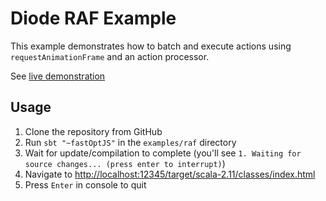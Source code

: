 # Diode RAF Example

This example demonstrates how to batch and execute actions using `requestAnimationFrame` and an action processor. 

See [live demonstration](http://ochrons.github.io/diode/examples/raf/)

## Usage

1. Clone the repository from GitHub
1. Run `sbt "~fastOptJS"` in the `examples/raf` directory
1. Wait for update/compilation to complete (you'll see `1. Waiting for source changes... (press enter to interrupt)`)
1. Navigate to [http://localhost:12345/target/scala-2.11/classes/index.html](http://localhost:12345/target/scala-2.11/classes/index.html)
1. Press `Enter` in console to quit
